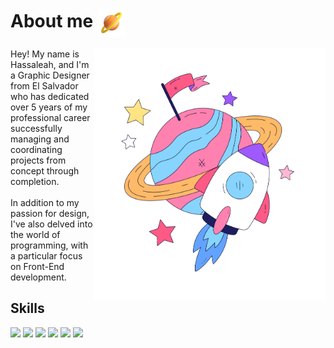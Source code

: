 # About me <img src="Ringed Planet.png" align= "center" width="45"> 
<div>
  <img src="astast.png" alt="Descripción de la imagen" align="right" width="370">
  <p align="left">Hey! My name is Hassaleah, and I'm a Graphic Designer from El Salvador who has dedicated over 5 years of my professional career successfully managing and coordinating projects from concept through 
  completion. <br><br> 
  In addition to my passion for design, I've also delved into the world of programming, with a particular focus on Front-End development.</p>
</div>


## Skills
 <div align="left">
    <img src="https://img.shields.io/badge/HTML5-202020?logo=html5&logoColor=FFFFFF&style=for-the-badge"/>
    <img src="https://img.shields.io/badge/CSS-202020?logo=css3&logoColor=FFFFFF&style=for-the-badge"/>
    <img src="https://img.shields.io/badge/JavaScript-202020?logo=javascript&logoColor=FFFFFF&style=for-the-badge"/>
    <img src="https://img.shields.io/badge/React-202020?logo=react&logoColor=FFFFFF&style=for-the-badge"/>
    <img src="https://img.shields.io/badge/Python-202020?logo=python&logoColor=FFFFFF&style=for-the-badge"/>
    <img src="https://img.shields.io/badge/Oracle-202020?logo=oracle&logoColor=FFFFFF&style=for-the-badge"/>
</div>


